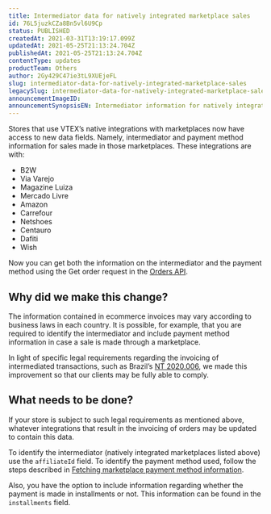 ```yaml
---
title: Intermediator data for natively integrated marketplace sales
id: 76L5juzkCZa8Bn5vl6U9Cp
status: PUBLISHED
createdAt: 2021-03-31T13:19:17.099Z
updatedAt: 2021-05-25T21:13:24.704Z
publishedAt: 2021-05-25T21:13:24.704Z
contentType: updates
productTeam: Others
author: 2Gy429C47ie3tL9XUEjeFL
slug: intermediator-data-for-natively-integrated-marketplace-sales
legacySlug: intermediator-data-for-natively-integrated-marketplace-sales
announcementImageID: 
announcementSynopsisEN: Intermediator information for natively integrated marketplace sales is now being made available through the Orders API.
---
```


Stores that use VTEX’s native integrations with marketplaces now have access to new data fields. Namely, intermediator and payment method information for sales made in those marketplaces. These integrations are with:
- B2W
- Via Varejo
- Magazine Luiza
- Mercado Livre
- Amazon
- Carrefour
- Netshoes
- Centauro
- Dafiti
- Wish

Now you can get both the information on the intermediator and the payment method using the Get order request in the [Orders API](https://developers.vtex.com/vtex-developer-docs/reference/orders-api-overview).

## Why did we make this change?
The information contained in ecommerce invoices may vary according to business laws in each country. It is possible, for example, that you are required to identify the intermediator and include payment method information in case a sale is made through a marketplace.

In light of specific legal requirements regarding the invoicing of intermediated transactions, such as Brazil’s [NT 2020.006](https://www.nfe.fazenda.gov.br/portal/informe.aspx?ehCTG=false&Informe=IqSW/jxfvaw=), we made this improvement so that our clients may be fully able to comply.

## What needs to be done?
If your store is subject to such legal requirements as mentioned above, whatever integrations that result in the invoicing of orders may be updated to contain this data.

To identify the intermediator (natively integrated marketplaces listed above) use the `affiliateId` field. To identify the payment method used, follow the steps described in [Fetching marketplace payment method information](https://developers.vtex.com/vtex-rest-api/docs/fetching-marketplace-payment-method-data-with-the-orders-api).

Also, you have the option to include information regarding whether the payment is made in installments or not. This information can be found in the `installments` field.

